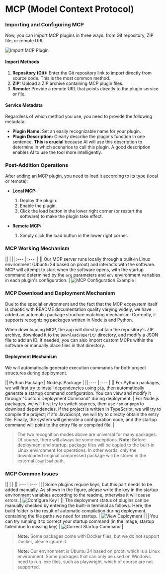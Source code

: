 # MCP (Model Context Protocol)

### Importing and Configuring MCP

Now, you can import MCP plugins in three ways: from Git repository, ZIP file, or remote URL.

![Import MCP Plugin](/manuals/assets/package_or_MCP/7.png)

#### Import Methods

1.  **Repository (Git):** Enter the Git repository link to import directly from source code. This is the most common method.
2.  **ZIP:** Upload a ZIP archive containing MCP plugin files.
3.  **Remote:** Provide a remote URL that points directly to the plugin service or file.

#### Service Metadata

Regardless of which method you use, you need to provide the following metadata:

*   **Plugin Name:** Set an easily recognizable name for your plugin.
*   **Plugin Description:** Clearly describe the plugin's function in one sentence. **This is crucial** because AI will use this description to determine in which scenarios to call this plugin. A good description enables AI to use the tool more intelligently.

### Post-Addition Operations

After adding an MCP plugin, you need to load it according to its type (local or remote):

*   **Local MCP:**
    1.  Deploy the plugin.
    2.  Enable the plugin.
    3.  Click the load button in the lower right corner (or restart the software) to make the plugin take effect.

*   **Remote MCP:**
    1.  Simply click the load button in the lower right corner.

### MCP Working Mechanism

|| |
|| :--- | :---: |
|| Our MCP server runs locally through a built-in Linux environment (Ubuntu 24 based on proot) and interacts with the software. MCP will attempt to start when the software opens, with the startup command determined by the `arg` parameters and `env` environment variables in each plugin's configuration. | ![MCP Configuration Example](/manuals/assets/41ebc2ec5278bd28e8361e3eb72128d.jpg) |

### MCP Download and Deployment Mechanism

Due to the special environment and the fact that the MCP ecosystem itself is chaotic with README documentation quality varying widely, we have added an automatic package structure matching mechanism. Currently, it supports recognizing packages written in Node.js and Python.

When downloading MCP, the app will directly obtain the repository's ZIP archive, download it to the `Download/Operit/` directory, and modify a JSON file to add an ID. If needed, you can also import custom MCPs within the software or manually place files in that directory.

#### Deployment Mechanism

We will automatically generate execution commands for both project structures during deployment.

|| Python Package | Node.js Package |
|| :--- | :--- |
|| For Python packages, we will first try to install dependencies using `pip`, then automatically generate a startup command configuration. You can view and modify it through "Custom Deployment Command" during deployment. | For Node.js packages, we will first try to switch sources, then use `npm` or `pnpm` to download dependencies. If the project is written in TypeScript, we will try to compile the project; if it's JavaScript, we will try to directly obtain the entry file. Finally, the system will generate a configuration code, and the startup command will point to the entry file or compiled file. |

> The two recognition modes above are universal for many packages. Of course, there will always be some exceptions.
> **Note:** Before deployment and startup, package files will be copied to the built-in Linux environment for operations. In other words, only the downloaded original compressed package will be stored in the external `Download` path.

### MCP Common Issues

|| | |
|| :--- | :--- |
|| Some plugins require keys, but this part needs to be added manually. As shown in the figure, please write the key in the startup environment variables according to the readme, otherwise it will cause errors. | ![Configure Key](/manuals/assets/package_or_MCP/7b8ec8ba567c3c670d6a063121614fe.jpg) |
|| The deployment status of plugins can be manually checked by entering the built-in terminal as follows. Here, the build folder is the result of automatic compilation during deployment, containing the file paths we need for startup. | ![View Deployment](/manuals/assets/package_or_MCP/401cda27abf79b9d0311816947b1bdd.jpg) |
|| You can try running it to correct your startup command (in the image, startup failed due to missing key) | ![Correct Startup Command](/manuals/assets/package_or_MCP/0946d845d9adad20bbd039a93d1196f.jpg) |

> **Note:** Some packages come with Docker files, but we do not support Docker, please ignore it.

> **Note:** Our environment is Ubuntu 24 based on proot, which is a Linux environment. Some packages that can only be used on Windows need to run .exe files, such as playwright, which of course are not supported.

